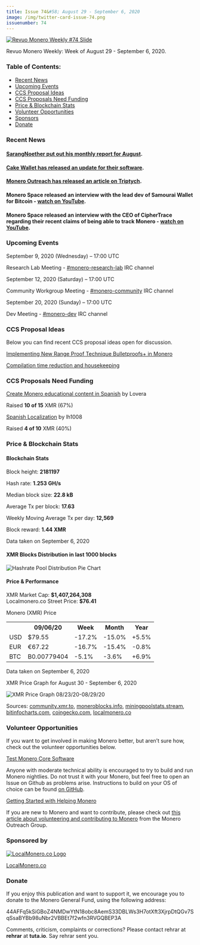 ```yaml
---
title: Issue 74&#58; August 29 - September 6, 2020
image: /img/twitter-card-issue-74.png
issuenumber: 74
---
```

[<img src="/img/img-issue74.png" alt="Revuo Monero Weekly #74 Slide" class="img-lead">](/issue-74.html)

<p class="text-lead">Revuo Monero Weekly: Week of August 29 - September 6, 2020.</p>
<!--more-->

<h3>Table of Contents:</h3>
<ul class="contents">
    <li><a href="#news">Recent News</a></li>
    <li><a href="#events">Upcoming Events</a></li>
    <li><a href="#ideas">CCS Proposal Ideas</a></li>
    <li><a href="#proposals">CCS Proposals Need Funding</a></li>
    <li><a href="#stats">Price & Blockchain Stats</a></li>
    <li><a href="#volunteer">Volunteer Opportunities</a></li>
    <li><a href="#sponsor">Sponsors</a></li>
    <li><a href="#donate">Donate</a></li>
</ul>

<h3 id="news">Recent News</h3>

<div class="newsbyte">
    <h4><a href="https://www.reddit.com/r/Monero/comments/ilkwx9/august_monthly_report_from_sarang_noether/" target="_blank">SarangNoether put out his monthly report for August</a>.</h4>
</div>

<div class="newsbyte">
    <h4><a href="https://www.reddit.com/r/Monero/comments/inmukz/update_cake_wallet_for_ios_bug_fix_3130/" target="_blank">Cake Wallet has released an update for their software</a>.</h4>
</div>

<div class="newsbyte">
    <h4><a href="https://www.monerooutreach.org/stories/monero-triptych.html" target="_blank">Monero Outreach has released an article on Triptych</a>.</h4>
</div>

<div class="newsbyte">
    <h4>Monero Space released an interview with the lead dev of Samourai Wallet for Bitcoin - <a href="https://youtu.be/_xk2Iy6f2VA" target="_blank">watch on YouTube</a>.</h4>
</div>

<div class="newsbyte">
    <h4>Monero Space released an interview with the CEO of CipherTrace regarding their recent claims of being able to track Monero - <a href="https://youtu.be/w5rtd3md11g" target="_blank">watch on YouTube</a>.</h4>
</div>


<h3 id="events">Upcoming Events</h3>

<div class="event">
    <p class="date" markdown="1">September 9, 2020 (Wednesday) – 17:00 UTC</p>
    <p markdown="1">Research Lab Meeting - <a href="irc://chat.freenode.net/#monero-research-lab" target="_blank">#monero-research-lab</a> IRC channel</p>
</div>

<div class="event">
    <p class="date" markdown="1">September 12, 2020 (Saturday) – 17:00 UTC</p>
    <p markdown="1">Community Workgroup Meeting - <a href="irc://chat.freenode.net/#monero-community" target="_blank">#monero-community</a> IRC channel</p>
</div>

<div class="event">
    <p class="date" markdown="1">September 20, 2020 (Sunday) – 17:00 UTC</p>
    <p markdown="1">Dev Meeting - <a href="irc://chat.freenode.net/#monero-dev" target="_blank">#monero-dev</a> IRC channel</p>
</div>

<h3 id="ideas">CCS Proposal Ideas</h3>

<p>Below you can find recent CCS proposal ideas open for discussion.</p>

<div class="proposal">
<p><a href="https://repo.getmonero.org/monero-project/ccs-proposals/-/merge_requests/156" target="_blank">Implementing New Range Proof Technique Bulletproofs+ in Monero</a></p>
</div>

<div class="proposal">
<p><a href="https://repo.getmonero.org/monero-project/ccs-proposals/-/merge_requests/138" target="_blank">Compilation time reduction and housekeeping</a></p>
</div>

<h3 id="proposals">CCS Proposals Need Funding</h3>

<div class="proposal">
    <p><a href="https://ccs.getmonero.org/proposals/Lovera-content-creator-in-spanish.html" target="_blank">Create Monero educational content in Spanish</a> by Lovera</p>
    <p>Raised <b>10 of 15</b> XMR (67%)</p>
</div>

<div class="proposal">
    <p><a href="https://ccs.getmonero.org/proposals/lh1008_spanish_localization.html" target="_blank">Spanish Localization</a> by lh1008</p>
    <p>Raised <b>4 of 10</b> XMR (40%)</p>
</div>

<h3 id="stats">Price & Blockchain Stats</h3>

<h4 class="stat">Blockchain Stats</h4>

<div class="bcstats">
    <p>Block height: <b>2181197</b></p>
    <p>Hash rate: <b>1.253 GH/s</b></p>
    <p>Median block size: <b>22.8 kB</b></p>
    <p>Average Tx per block: <b>17.63</b></p>
    <p>Weekly Moving Average Tx per day: <b>12,569</b></p>
    <p>Block reward: <b>1.44 XMR</b></p>
</div>
<p class="note">Data taken on September 6, 2020</p>

<h4 class="stat">XMR Blocks Distribution in last 1000 blocks</h4>
<p><img src="/img/hashrate-pool-distribution-0906.png" alt="Hashrate Pool Distribution Pie Chart"/></p>

<h4 class="stat">Price & Performance</h4>

<div class="price-intro">XMR Market Cap: <b>$1,407,264,308</b><br>Localmonero.co Street Price: <b>$76.41</b></div>

<p class="table-title">Monero (XMR) Price</p>
<table class="price-table">
  <tr class="row1">
    <th></th>
    <th>09/06/20</th>
    <th>Week</th>
    <th>Month</th>
    <th>Year</th>
  </tr>
  <tr>
    <td data-th="XMR to">USD</td>
    <td data-th="09/06/20">$79.55</td>
    <td data-th="Week" class="red">-17.2%</td>
    <td data-th="Month" class="red">-15.0%</td>
    <td data-th="Year" class="green">+5.5%</td>
  </tr>
  <tr class="row3">
    <td data-th="XMR to">EUR</td>
    <td data-th="09/06/20">€67.22</td>
    <td data-th="Week" class="red">-16.7%</td>
    <td data-th="Month" class="red">-15.4%</td>
    <td data-th="Year" class="red">-0.8%</td>
  </tr>
  <tr>
    <td data-th="XMR to">BTC</td>
    <td data-th="09/06/20">B0.00779404</td>
    <td data-th="Week" class="red">-5.1%</td>
    <td data-th="Month" class="red">-3.6%</td>
    <td data-th="Year" class="green">+6.9%</td>
  </tr>
</table>
<p class="note">Data taken on September 6, 2020</p>

<p class="table-title">XMR Price Graph for August 30 - September 6, 2020</p>

![XMR Price Graph 08/23/20-08/29/20](/img/weekly-chart-0906.png "XMR Price Graph 08/23/20-08/29/20") 

Sources: <a href="https://community.xmr.to/explorer/mainnet/" target="_blank">community.xmr.to</a>, <a href="https://moneroblocks.info/stats/transaction-stats" target="_blank">moneroblocks.info</a>, <a href="https://miningpoolstats.stream/monero" target="_blank">miningpoolstats.stream</a>, <a href="https://bitinfocharts.com/monero/" target="_blank">bitinfocharts.com</a>, <a href="https://www.coingecko.com/" target="_blank">coingecko.com</a>, <a href="https://localmonero.co/" target="_blank">localmonero.co</a>

<h3 id="volunteer">Volunteer Opportunities</h3>

<p>If you want to get involved in making Monero better, but aren’t sure how, check out the volunteer opportunities below.</p>

<div class="newsbyte">
    <p class="date"><a href="https://github.com/monero-project/monero" target="_blank">Test Monero Core Software</a></p>
    <p>Anyone with moderate technical ability is encouraged to try to build and run Monero nightlies. Do not trust it with your Monero, but feel free to open an Issue on Github as problems arise. Instructions to build on your OS of choice can be found <a href="https://github.com/monero-project/monero#compiling-monero-from-source" target="_blank">on GitHub</a>. </p>
</div>

<div class="newsbyte">
    <p class="date"><a href="https://github.com/monero-project/monero" target="_blank">Getting Started with Helping Monero</a></p>
    <p>If you are new to Monero and want to contribute, please check out <a href="https://www.monerooutreach.org/stories/getting-started-helping-monero.php" target="_blank">this article about volunteering and contributing to Monero</a> from the Monero Outreach Group. </p>
</div>

<h3 id="sponsor">Sponsored by</h3>

<p><a href="https://localmonero.co/" target="_blank"><img src="/img/localmonero-logo.png" alt="LocalMonero.co Logo" class="localmonero"></a></p>

<p class="text-center"><a href="https://localmonero.co/" target="_blank">LocalMonero.co</a></p>

<h3 id="donate">Donate</h3>

<p markdown="1">If you enjoy this publication and want to support it, we encourage you to donate to the Monero General Fund, using the following address:</p>

<p class="address" markdown="1">44AFFq5kSiGBoZ4NMDwYtN18obc8AemS33DBLWs3H7otXft3XjrpDtQGv7SqSsaBYBb98uNbr2VBBEt7f2wfn3RVGQBEP3A</p>

<!--p><a href="monero:44AFFq5kSiGBoZ4NMDwYtN18obc8AemS33DBLWs3H7otXft3XjrpDtQGv7SqSsaBYBb98uNbr2VBBEt7f2wfn3RVGQBEP3A" class="qr"><img src="/img/donate-monero.png"></a></p-->

Comments, criticism, complaints or corrections? Please contact rehrar at **rehrar** at **tuta.io**. Say rehrar sent you.